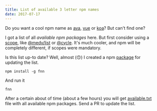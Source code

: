 ```yaml
---
title: List of available 3 letter npm names
date: 2017-07-17
---
```


Do you want a cool npm name as [ava](https://www.npmjs.com/package/ava), [vue](https://www.npmjs.com/package/vue) or [koa](https://www.npmjs.com/package/koa)?
But can't find one?

I got a list of all _available npm packages_ here. But first consider using a [scope](https://docs.npmjs.com/misc/scope),
like [@medv/list](https://www.npmjs.com/package/@medv/list) or [@cycle](https://github.com/cyclejs/cyclejs).
It's much cooler, and npm will be completely different, if scopes were mandatory.

Is this list up-to date? Well, almost (🙃) I created a npm [package](https://github.com/antonmedv/find-npm-name) for updating the list.

```
npm install -g fnn
```

And run it

```
fnn
```

After a certain about of time (about a few hours) you will get [available.txt](https://github.com/antonmedv/find-npm-name/blob/master/available.txt)
file with all available npm packages. Send a PR to update the list.

<npm-names/>
